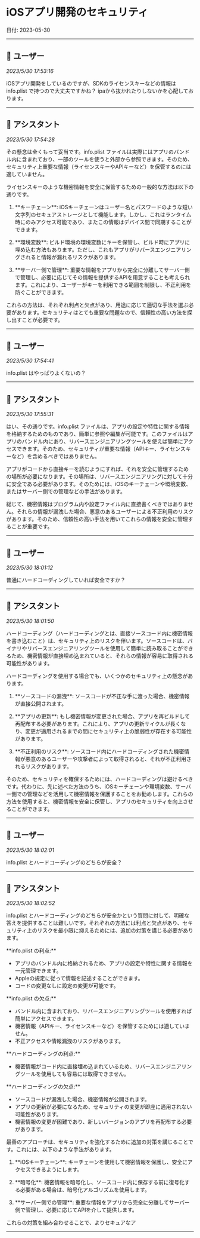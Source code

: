 # iOSアプリ開発のセキュリティ

日付: 2023-05-30

---

## 👤 ユーザー
*2023/5/30 17:53:16*

iOSアプリ開発をしているのですが、SDKのライセンスキーなどの情報は info.plist で持つので大丈夫ですかね？
ipaから抜かれたりしないかを心配しております。

---

## 🤖 アシスタント
*2023/5/30 17:54:28*

その懸念は全くもって妥当です。info.plist ファイルは実際にはアプリのバンドル内に含まれており、一部のツールを使うと外部から参照できます。そのため、セキュリティ上重要な情報（ライセンスキーやAPIキーなど）を保管するのには適していません。

ライセンスキーのような機密情報を安全に保管するための一般的な方法は以下の通りです。

1. \*\*キーチェーン\*\*: iOSキーチェーンはユーザー名とパスワードのような短い文字列のセキュアストレージとして機能します。しかし、これはランタイム時にのみアクセス可能であり、またこの情報はデバイス間で同期することができます。

2. \*\*環境変数\*\*: ビルド環境の環境変数にキーを保管し、ビルド時にアプリに埋め込む方法もあります。ただし、これもアプリがリバースエンジニアリングされると情報が漏れるリスクがあります。

3. \*\*サーバー側で管理\*\*: 重要な情報をアプリから完全に分離してサーバー側で管理し、必要に応じてその情報を提供するAPIを用意することも考えられます。これにより、ユーザーがキーを利用できる範囲を制限し、不正利用を防ぐことができます。

これらの方法は、それぞれ利点と欠点があり、用途に応じて適切な手法を選ぶ必要があります。セキュリティはとても重要な問題なので、信頼性の高い方法を探し出すことが必要です。

---

## 👤 ユーザー
*2023/5/30 17:54:41*

info.plist はやっぱりよくないの？

---

## 🤖 アシスタント
*2023/5/30 17:55:31*

はい、その通りです。info.plist ファイルは、アプリの設定や特性に関する情報を格納するためのものであり、簡単に参照や編集が可能です。このファイルはアプリのバンドル内にあり、リバースエンジニアリングツールを使えば簡単にアクセスできます。そのため、セキュリティが重要な情報（APIキー、ライセンスキーなど）を含めるべきではありません。

アプリがコードから直接キーを読むようにすれば、それを安全に管理するための場所が必要になります。その場所は、リバースエンジニアリングに対して十分に安全である必要があります。そのためには、iOSのキーチェーンや環境変数、またはサーバー側での管理などの手法があります。

総じて、機密情報はプログラム内や設定ファイル内に直接書くべきではありません。それらの情報が漏洩した場合、悪意のあるユーザーによる不正利用のリスクがあります。そのため、信頼性の高い手法を用いてこれらの情報を安全に管理することが重要です。

---

## 👤 ユーザー
*2023/5/30 18:01:12*

普通にハードコーディングしていれば安全ですか？

---

## 🤖 アシスタント
*2023/5/30 18:01:50*

ハードコーディング（ハードコーディングとは、直接ソースコード内に機密情報を書き込むこと）は、セキュリティ上のリスクを伴います。ソースコードは、バイナリやリバースエンジニアリングツールを使用して簡単に読み取ることができるため、機密情報が直接埋め込まれていると、それらの情報が容易に取得される可能性があります。

ハードコーディングを使用する場合でも、いくつかのセキュリティ上の懸念があります。

1. \*\*ソースコードの漏洩\*\*: ソースコードが不正な手に渡った場合、機密情報が直接公開されます。

2. \*\*アプリの更新\*\*: もし機密情報が変更された場合、アプリを再ビルドして再配布する必要があります。これにより、アプリの更新サイクルが長くなり、変更が適用されるまでの間にセキュリティ上の脆弱性が存在する可能性があります。

3. \*\*不正利用のリスク\*\*: ソースコード内にハードコーディングされた機密情報が悪意のあるユーザーや攻撃者によって取得されると、それが不正利用されるリスクがあります。

そのため、セキュリティを確保するためには、ハードコーディングは避けるべきです。代わりに、先に述べた方法のうち、iOSキーチェーンや環境変数、サーバー側での管理などを活用して機密情報を保護することをお勧めします。これらの方法を使用すると、機密情報を安全に保管し、アプリのセキュリティを向上させることができます。

---

## 👤 ユーザー
*2023/5/30 18:02:01*

info.plist とハードコーディングのどちらが安全？

---

## 🤖 アシスタント
*2023/5/30 18:02:52*

info.plist とハードコーディングのどちらが安全かという質問に対して、明確な答えを提供することは難しいです。それぞれの方法には利点と欠点があり、セキュリティ上のリスクを最小限に抑えるためには、追加の対策を講じる必要があります。

\*\*info.plist の利点:\*\*
- アプリのバンドル内に格納されるため、アプリの設定や特性に関する情報を一元管理できます。
- Appleの規定に従って情報を記述することができます。
- コードの変更なしに設定の変更が可能です。

\*\*info.plist の欠点:\*\*
- バンドル内に含まれており、リバースエンジニアリングツールを使用すれば簡単にアクセスできます。
- 機密情報（APIキー、ライセンスキーなど）を保管するためには適していません。
- 不正アクセスや情報漏洩のリスクがあります。

\*\*ハードコーディングの利点:\*\*
- 機密情報がコード内に直接埋め込まれているため、リバースエンジニアリングツールを使用しても容易には取得できません。

\*\*ハードコーディングの欠点:\*\*
- ソースコードが漏洩した場合、機密情報が公開されます。
- アプリの更新が必要になるため、セキュリティの変更が即座に適用されない可能性があります。
- 機密情報の変更が困難であり、新しいバージョンのアプリを再配布する必要があります。

最善のアプローチは、セキュリティを強化するために追加の対策を講じることです。これには、以下のような手法があります。

1. \*\*iOSキーチェーン\*\*: キーチェーンを使用して機密情報を保護し、安全にアクセスできるようにします。

2. \*\*暗号化\*\*: 機密情報を暗号化し、ソースコード内に保存する前に復号化する必要がある場合は、暗号化アルゴリズムを使用します。

3. \*\*サーバー側での管理\*\*: 重要な情報をアプリから完全に分離してサーバー側で管理し、必要に応じてAPIを介して提供します。

これらの対策を組み合わせることで、よりセキュアなア

---
